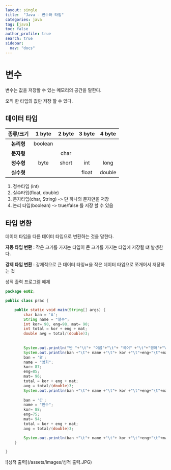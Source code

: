 ```yaml
---
layout: single
title:  "Java - 변수와 타입"
categories: java
tag: [java]
toc: false
author_profile: true
search: true
sidebar:
  nav: "docs"
---
```




# 변수

변수는 값을 저장할 수 있는 메모리의 공간을 말한다.

오직 한 타입의 값만 저장 할 수 있다.





## 데이터 타입

| 종류/크기  | 1 byte  | 2 byte | 3 byte | 4 byte |
| :--------: | :-----: | :----: | :----: | :----: |
| **논리형** | boolean |        |        |        |
| **문자형** |         |  char  |        |        |
| **정수형** |  byte   | short  |  int   |  long  |
| **실수형** |         |        | float  | double |



1. 정수타입 (int)
2. 실수타입(float, double)
3. 문자타입(char, String) -> 단 하나의 문자만을 저장
4. 논리 타입(boolean) -> true/false 를 저장 할 수 있음





## 타입 변환

데이터 타입을 다른 데이터 타입으로 변환하는 것을 말한다.

**자동 타입 변환** : 작은 크기를 가지는 타입이 큰 크기를 가지는 타입에 저장될 떄 발생한다.

**강제 타입 변환** : 강제적으로 큰 데이터 타잉ㅂ을 작은 데이터 타입으로 쪼개어서 저장하는 것



성적 출력 프로그램 예제

```java
package ex02;

public class prac {

	public static void main(String[] args) {
		char ban = 'A';
		String name = "철수";
		int kor= 90, eng=98, mat= 90;
		int total = kor + eng + mat;
		double avg = total/(double)3;
		
		
		System.out.println("반 "+"\t"+ "이름"+"\t"+ "국어" +"\t"+"영어"+"\t"+"수학"+"\t"+"합계"+"\t"+"평균"+"\t");
		System.out.println(ban +"\t"+ name +"\t"+ kor +"\t"+eng+"\t"+mat+"\t"+total+"\t"+avg+"\n");
		ban = 'B';
		name = "영희";
		kor= 87; 
		eng=85; 
		mat= 96;
		total = kor + eng + mat;
		avg = total/(double)3;
		System.out.println(ban +"\t"+ name +"\t"+ kor +"\t"+eng+"\t"+mat+"\t"+total+"\t"+avg+"\n");
		
		ban = 'C';
		name = "민수";
		kor= 88; 
		eng=75; 
		mat= 94;
		total = kor + eng + mat;
		avg = total/(double)3;

		System.out.println(ban +"\t"+ name +"\t"+ kor +"\t"+eng+"\t"+mat+"\t"+total+"\t"+avg+"\n");
	}

}
```


![성적 출력](/assets/images/성적 출력.JPG)







